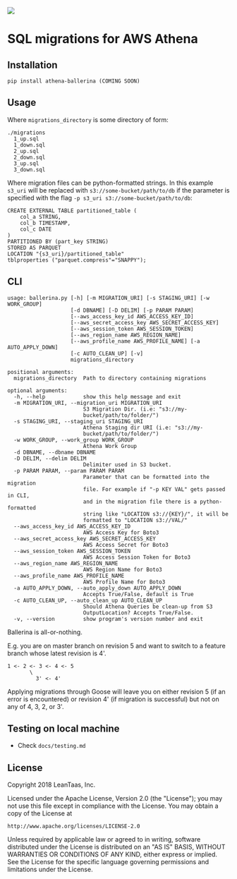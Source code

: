 ![](http://wildgoosefestival.org/wp-content/uploads/2014/06/wild-goose-in-action.jpg)

# SQL migrations for AWS Athena

## Installation
```
pip install athena-ballerina (COMING SOON)
```

## Usage

Where `migrations_directory` is some directory of form:
```
./migrations
  1_up.sql
  1_down.sql
  2_up.sql
  2_down.sql
  3_up.sql
  3_down.sql
```

Where migration files can be python-formatted strings. In this example `s3_uri` will be replaced with 
`s3://some-bucket/path/to/db` if the parameter is specified with the flag `-p s3_uri s3://some-bucket/path/to/db`:
```hiveql
CREATE EXTERNAL TABLE partitioned_table (
    col_a STRING,
    col_b TIMESTAMP,
    col_c DATE
)
PARTITIONED BY (part_key STRING)
STORED AS PARQUET
LOCATION "{s3_uri}/partitioned_table"
tblproperties ("parquet.compress"="SNAPPY");
```

## CLI

```
usage: ballerina.py [-h] [-m MIGRATION_URI] [-s STAGING_URI] [-w WORK_GROUP]
                    [-d DBNAME] [-D DELIM] [-p PARAM PARAM]
                    [--aws_access_key_id AWS_ACCESS_KEY_ID]
                    [--aws_secret_access_key AWS_SECRET_ACCESS_KEY]
                    [--aws_session_token AWS_SESSION_TOKEN]
                    [--aws_region_name AWS_REGION_NAME]
                    [--aws_profile_name AWS_PROFILE_NAME] [-a AUTO_APPLY_DOWN]
                    [-c AUTO_CLEAN_UP] [-v]
                    migrations_directory

positional arguments:
  migrations_directory  Path to directory containing migrations

optional arguments:
  -h, --help            show this help message and exit
  -m MIGRATION_URI, --migration_uri MIGRATION_URI
                        S3 Migration Dir. (i.e: "s3://my-
                        bucket/path/to/folder/")
  -s STAGING_URI, --staging_uri STAGING_URI
                        Athena Staging dir URI (i.e: "s3://my-
                        bucket/path/to/folder/")
  -w WORK_GROUP, --work_group WORK_GROUP
                        Athena Work Group
  -d DBNAME, --dbname DBNAME
  -D DELIM, --delim DELIM
                        Delimiter used in S3 bucket.
  -p PARAM PARAM, --param PARAM PARAM
                        Parameter that can be formatted into the migration
                        file. For example if "-p KEY VAL" gets passed in CLI,
                        and in the migration file there is a python-formatted
                        string like "LOCATION s3://{KEY}/", it will be
                        formatted to "LOCATION s3://VAL/"
  --aws_access_key_id AWS_ACCESS_KEY_ID
                        AWS Access Key for Boto3
  --aws_secret_access_key AWS_SECRET_ACCESS_KEY
                        AWS Access Secret for Boto3
  --aws_session_token AWS_SESSION_TOKEN
                        AWS Access Session Token for Boto3
  --aws_region_name AWS_REGION_NAME
                        AWS Region Name for Boto3
  --aws_profile_name AWS_PROFILE_NAME
                        AWS Profile Name for Boto3
  -a AUTO_APPLY_DOWN, --auto_apply_down AUTO_APPLY_DOWN
                        Accepts True/False, default is True
  -c AUTO_CLEAN_UP, --auto_clean_up AUTO_CLEAN_UP
                        Should Athena Queries be clean-up from S3
                        OutputLocation? Accepts True/False.
  -v, --version         show program's version number and exit
```

Ballerina is all-or-nothing.

E.g. you are on master branch on revision 5 and want to switch to a feature branch whose latest revision is 4'.
```
1 <- 2 <- 3 <- 4 <- 5  
       \
         3' <- 4' 
```
Applying migrations through Goose will leave you on either revision 5 (if an error is encountered) or revision 4' 
(if migration is successful) but not on any of 4, 3, 2, or 3'. 


## Testing on local machine

  * Check `docs/testing.md`

## License

Copyright 2018 LeanTaas, Inc. 

Licensed under the Apache License, Version 2.0 (the "License");
you may not use this file except in compliance with the License.
You may obtain a copy of the License at

    http://www.apache.org/licenses/LICENSE-2.0

Unless required by applicable law or agreed to in writing, software
distributed under the License is distributed on an "AS IS" BASIS,
WITHOUT WARRANTIES OR CONDITIONS OF ANY KIND, either express or implied.
See the License for the specific language governing permissions and
limitations under the License.
